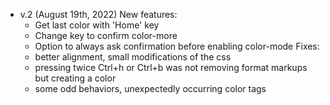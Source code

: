 * v.2 (August 19th, 2022)
New features:
  - Get last color with 'Home' key
  - Change key to confirm color-more
  - Option to always ask confirmation before enabling color-mode
Fixes:
  - better alignment, small modifications of the css
  - pressing twice Ctrl+h or Ctrl+b was not removing format markups but creating a color
  - some odd behaviors, unexpectedly occurring color tags
